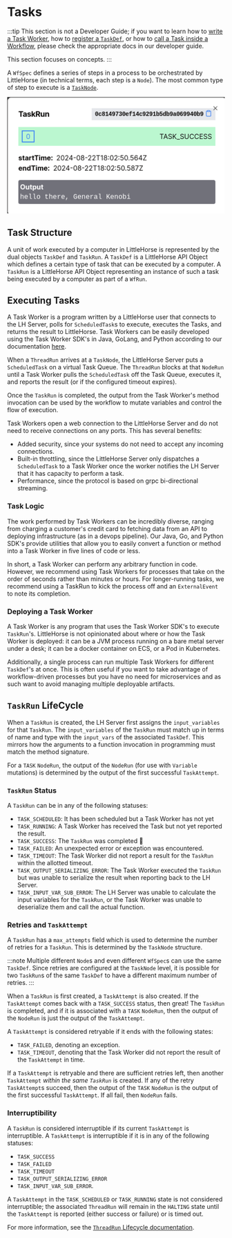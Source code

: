# Tasks

:::tip
This section is not a Developer Guide; if you want to learn how to [write a Task Worker](../05-developer-guide/05-task-worker-development.md), how to [register a `TaskDef`](../05-developer-guide/09-grpc/05-managing-metadata.md#taskdef), or how to [call a Task inside a Workflow](../05-developer-guide/08-wfspec-development/01-basics.md#executing-a-task-node), please check the appropriate docs in our developer guide.

This section focuses on concepts.
:::

A `WfSpec` defines a series of steps in a process to be orchestrated by LittleHorse (in technical terms, each step is a `Node`). The most common type of step to execute is a [`TaskNode`](../08-api.md#tasknode).

![Output of a TaskRun](./task-output.png)

## Task Structure

A unit of work executed by a computer in LittleHorse is represented by the dual objects `TaskDef` and `TaskRun`. A `TaskDef` is a LittleHorse API Object which defines a certain type of task that can be executed by a computer. A `TaskRun` is a LittleHorse API Object representing an instance of such a task being executed by a computer as part of a `WfRun`.

## Executing Tasks

A Task Worker is a program written by a LittleHorse user that connects to the LH Server, polls for `ScheduledTask`s to execute, executes the Tasks, and returns the result to LittleHorse. Task Workers can be easily developed using the Task Worker SDK's in Java, GoLang, and Python according to our documentation [here](../05-developer-guide/05-task-worker-development.md).

When a `ThreadRun` arrives at a `TaskNode`, the LittleHorse Server puts a `ScheduledTask` on a virtual Task Queue. The `ThreadRun` blocks at that `NodeRun` until a Task Worker pulls the `ScheduledTask` off the Task Queue, executes it, and reports the result (or if the configured timeout expires).

Once the `TaskRun` is completed, the output from the Task Worker's method invocation can be used by the workflow to mutate variables and control the flow of execution.

Task Workers open a web connection to the LittleHorse Server and do not need to receive connections on any ports. This has several benefits:

* Added security, since your systems do not need to accept any incoming connections.
* Built-in throttling, since the LittleHorse Server only dispatches a `ScheduledTask` to a Task Worker once the worker notifies the LH Server that it has capacity to perform a task.
* Performance, since the protocol is based on grpc bi-directional streaming.

### Task Logic

The work performed by Task Workers can be incredibly diverse, ranging from charging a customer's credit card to fetching data from an API to deploying infrastructure (as in a devops pipeline). Our Java, Go, and Python SDK's provide utilities that allow you to easily convert a function or method into a Task Worker in five lines of code or less.

In short, a Task Worker can perform any arbitrary function in code. However, we recommend using Task Workers for processes that take on the order of seconds rather than minutes or hours. For longer-running tasks, we recommend using a TaskRun to kick the process off and an `ExternalEvent` to note its completion.

### Deploying a Task Worker

A Task Worker is any program that uses the Task Worker SDK's to execute `TaskRun`'s. LittleHorse is not opinionated about where or how the Task Worker is deployed: it can be a JVM process running on a bare metal server under a desk; it can be a docker container on ECS, or a Pod in Kubernetes.

Additionally, a single process can run multiple Task Workers for different `TaskDef`'s at once. This is often useful if you want to take advantage of workflow-driven processes but you have no need for microservices and as such want to avoid managing multiple deployable artifacts.


## `TaskRun` LifeCycle

When a `TaskRun` is created, the LH Server first assigns the `input_variables` for that `TaskRun`. The `input_variables` of the `TaskRun` must match up in terms of name and type with the `input_vars` of the associated `TaskDef`. This mirrors how the arguments to a function invocation in programming must match the method signature.

For a `TASK` `NodeRun`, the output of the `NodeRun` (for use with `Variable` mutations) is determined by the output of the first successful `TaskAttempt`.

### `TaskRun` Status

A `TaskRun` can be in any of the following statuses:

* `TASK_SCHEDULED`: It has been scheduled but a Task Worker has not yet
* `TASK_RUNNING`: A Task Worker has received the Task but not yet reported the result.
* `TASK_SUCCESS`: The `TaskRun` was completed :slightly_smiling_face:
* `TASK_FAILED`: An unexpected error or exception was encountered.
* `TASK_TIMEOUT`: The Task Worker did not report a result for the `TaskRun` within the allotted timeout.
* `TASK_OUTPUT_SERIALIZING_ERROR`: The Task Worker executed the `TaskRun` but was unable to serialize the result when reporting back to the LH Server.
* `TASK_INPUT_VAR_SUB_ERROR`: The LH Server was unable to calculate the input variables for the `TaskRun`, or the Task Worker was unable to deserialize them and call the actual function.

### Retries and `TaskAttempt`

A `TaskRun` has a `max_attempts` field which is used to determine the number of retries for a `TaskRun`. This is determined by the `TaskNode` structure.

:::note
Multiple different `Node`s and even different `WfSpec`s can use the same `TaskDef`. Since retries are configured at the `TaskNode` level, it is possible for two `TaskRun`s of the same `TaskDef` to have a different maximum number of retries.
:::

When a `TaskRun` is first created, a `TaskAttempt` is also created. If the `TaskAttempt` comes back with a `TASK_SUCCESS` status, then great! The `TaskRun` is completed, and if it is associated with a `TASK` `NodeRun`, then the output of the `NodeRun` is just the output of the `TaskAttempt`.

A `TaskAttempt` is considered retryable if it ends with the following states:
* `TASK_FAILED`, denoting an exception.
* `TASK_TIMEOUT`, denoting that the Task Worker did not report the result of the `TaskAttempt` in time.

If a `TaskAttempt` is retryable and there are sufficient retries left, then another `TaskAttempt` _within the same `TaskRun`_ is created. If any of the retry `TaskAttempt`s succeed, then the output of the `TASK` `NodeRun` is the output of the first successful `TaskAttempt`. If all fail, then `NodeRun` fails.

### Interruptibility

A `TaskRun` is considered interruptible if its current `TaskAttempt` is interruptible. A `TaskAttempt` is interruptible if it is in any of the following statuses:

* `TASK_SUCCESS`
* `TASK_FAILED`
* `TASK_TIMEOUT`
* `TASK_OUTPUT_SERIALIZING_ERROR`
* `TASK_INPUT_VAR_SUB_ERROR`.

A `TaskAttempt` in the `TASK_SCHEDULED` or `TASK_RUNNING` state is not considered interruptible; the associated `ThreadRun` will remain in the `HALTING` state until the `TaskAttempt` is reported (either success or failure) or is timed out.

For more information, see the [`ThreadRun` Lifecycle documentation](./01-workflows.md#threading-model).